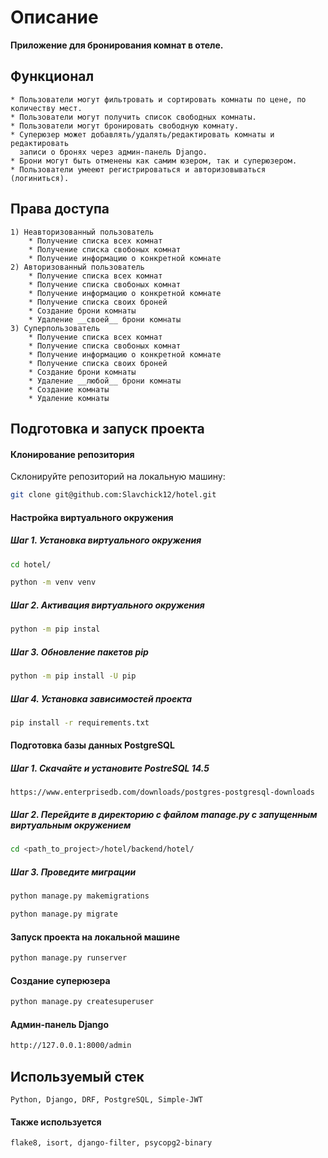 # Описание
__Приложение для бронирования комнат в отеле.__
## Функционал
```
* Пользователи могут фильтровать и сортировать комнаты по цене, по количеству мест.
* Пользователи могут получить список свободных комнаты.
* Пользователи могут бронировать свободную комнату.
* Суперюзер может добавлять/удалять/редактировать комнаты и редактировать
  записи о бронях через админ-панель Django.
* Брони могут быть отменены как самим юзером, так и суперюзером.
* Пользователи умееют регистрироваться и авторизовываться (логиниться).
```
## Права доступа
```
1) Неавторизованный пользователь
    * Получение списка всех комнат
    * Получение списка свобоных комнат
    * Получение информацию о конкретной комнате
2) Авторизованный пользователь
    * Получение списка всех комнат
    * Получение списка свобоных комнат
    * Получение информацию о конкретной комнате
    * Получение списка своих броней
    * Создание брони комнаты
    * Удаление __своей__ брони комнаты
3) Суперпользователь
    * Получение списка всех комнат
    * Получение списка свобоных комнат
    * Получение информацию о конкретной комнате
    * Получение списка своих броней
    * Создание брони комнаты
    * Удаление __любой__ брони комнаты
    * Создание комнаты
    * Удаление комнаты
```
## Подготовка и запуск проекта
#### Клонирование репозитория
Склонируйте репозиторий на локальную машину:
```bash
git clone git@github.com:Slavchick12/hotel.git
```
#### Настройка виртуального окружения
##### Шаг 1. Установка виртуального окружения
```bash
cd hotel/
```
```bash
python -m venv venv
```
##### Шаг 2. Активация виртуального окружения
```bash
python -m pip instal
```
##### Шаг 3. Обновление пакетов pip
```bash
python -m pip install -U pip
```
##### Шаг 4. Установка зависимостей проекта
```bash
pip install -r requirements.txt
```
#### Подготовка базы данных PostgreSQL
##### Шаг 1. Скачайте и установите PostreSQL 14.5
```
https://www.enterprisedb.com/downloads/postgres-postgresql-downloads
```
##### Шаг 2. Перейдите в директорию с файлом manage.py с запущенным виртуальным окружением
```bash
cd <path_to_project>/hotel/backend/hotel/
```
##### Шаг 3. Проведите миграции
```bash
python manage.py makemigrations
```
```bash
python manage.py migrate
```
#### Запуск проекта на локальной машине
```bash
python manage.py runserver
```
#### Создание суперюзера
```bash
python manage.py createsuperuser
```
#### Админ-панель Django
```bash
http://127.0.0.1:8000/admin
```
## Используемый стек
```
Python, Django, DRF, PostgreSQL, Simple-JWT
```
#### Также используется
```
flake8, isort, django-filter, psycopg2-binary
```